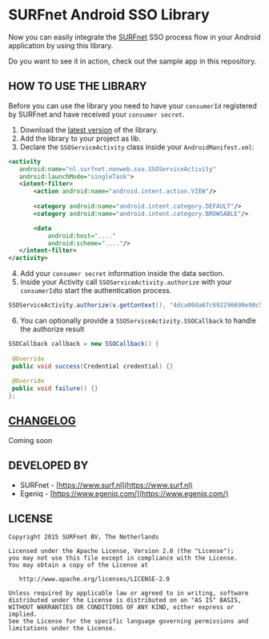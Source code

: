 SURFnet Android SSO Library
===================================================

Now you can easily integrate the [SURFnet](https://www.surf.nl) SSO process flow in your Android application by using this library.

Do you want to see it in action, check out the sample app in this repository.


HOW TO USE THE LIBRARY
-----

Before you can use the library you need to have your `consumerId` registered by SURFnet and have received your `consumer secret`.

1. Download the [latest version](https://github.com/SURFnet/nonweb-sso-android/releases) of the library.
2. Add the library to your project as lib.
3. Declare the `SSOServiceActivity` class inside your `AndroidManifest.xml`: 
 ```xml
<activity 
    android:name="nl.surfnet.nonweb.sso.SSOServiceActivity" 
    android:launchMode="singleTask">
    <intent-filter>
        <action android:name="android.intent.action.VIEW"/>
        
        <category android:name="android.intent.category.DEFAULT"/>
        <category android:name="android.intent.category.BROWSABLE"/>

        <data
            android:host="...."
            android:scheme="...."/>
    </intent-filter>
</activity>
```
4. Add your `consumer secret` information inside the data section. 
5. Inside your Activity call `SSOServiceActivity.authorize` with your `consumerId`to start the authentication process.
 ```java
 SSOServiceActivity.authorize(v.getContext(), "4dca00da67c692296690e90c50c96b79", callback);
```

6. You can optionally provide a `SSOServiceActivity.SSOCallback` to handle the authorize result

```java
SSOCallback callback = new SSOCallback() {
 
 @Override
 public void success(Credential credential) {}
 
 @Override
 public void failure() {}
};
```

 
[CHANGELOG](https://github.com/SURFnet/nonweb-sso-android/wiki/Changelog)
-----

Coming soon



DEVELOPED BY
------------

* SURFnet - [https://www.surf.nl](https://www.surf.nl)
* Egeniq - [https://www.egeniq.com/](https://www.egeniq.com/)


LICENSE
-----

    Copyright 2015 SURFnet BV, The Netherlands

    Licensed under the Apache License, Version 2.0 (the "License");
    you may not use this file except in compliance with the License.
    You may obtain a copy of the License at

       http://www.apache.org/licenses/LICENSE-2.0

    Unless required by applicable law or agreed to in writing, software
    distributed under the License is distributed on an "AS IS" BASIS,
    WITHOUT WARRANTIES OR CONDITIONS OF ANY KIND, either express or implied.
    See the License for the specific language governing permissions and
    limitations under the License.
